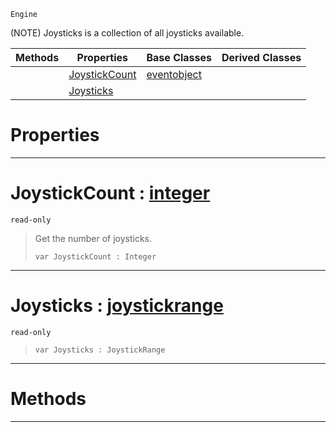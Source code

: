  `Engine`

(NOTE) Joysticks is a collection of all joysticks available.

|Methods|Properties|Base Classes|Derived Classes|
|---|---|---|---|
| |[ JoystickCount](https://github.com/ZilchEngine/ZilchDocs/blob/master/code_reference/class_reference/joysticks.markdown#joystickcount-zero-engin)|[eventobject](https://github.com/ZilchEngine/ZilchDocs/blob/master/code_reference/class_reference/eventobject.markdown)| |
| |[ Joysticks](https://github.com/ZilchEngine/ZilchDocs/blob/master/code_reference/class_reference/joysticks.markdown#joysticks-zero-engine-do)| | |


 #  Properties


---  
 #  JoystickCount : [integer](https://github.com/ZilchEngine/ZilchDocs/blob/master/code_reference/nada_base_types/integer.markdown)

 `read-only`

> Get the number of joysticks.
> ``` lang=cpp, name=Nada
> var JoystickCount : Integer


---  
 #  Joysticks : [joystickrange](https://github.com/ZilchEngine/ZilchDocs/blob/master/code_reference/class_reference/joystickrange.markdown)

 `read-only`

> 
> ``` lang=cpp, name=Nada
> var Joysticks : JoystickRange


---  
 #  Methods


---  
 

 